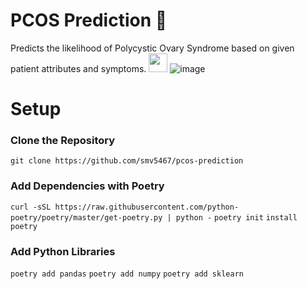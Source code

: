# PCOS Prediction 🥼
Predicts the likelihood of Polycystic Ovary Syndrome based on given patient attributes and symptoms.
<img src="https://user-images.githubusercontent.com/78241340/148718462-7a01bc16-4c2c-4f4c-ac99-b5c71d96bc5b.png" width="30">
![image](https://user-images.githubusercontent.com/78241340/148718462-7a01bc16-4c2c-4f4c-ac99-b5c71d96bc5b.png)

# Setup
### Clone the Repository 
`git clone https://github.com/smv5467/pcos-prediction`

### Add Dependencies with Poetry 
`curl -sSL https://raw.githubusercontent.com/python-poetry/poetry/master/get-poetry.py | python -`
`poetry init`
`install poetry `

### Add Python Libraries 
`poetry add pandas`
`poetry add numpy`
`poetry add sklearn`


